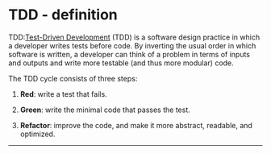 # TDD - definition
TDD:[Test-Driven Development](https://semaphoreci.com/blog/test-driven-development) (TDD) is a software design practice in which a developer writes tests before code. By inverting the usual order in which software is written, a developer can think of a problem in terms of inputs and outputs and write more testable (and thus more modular) code.

The TDD cycle consists of three steps:

1.  **Red**: write a test that fails.
    
2.  **Green**: write the minimal code that passes the test.
    
3.  **Refactor**: improve the code, and make it more abstract, readable, and optimized.
<hr>
